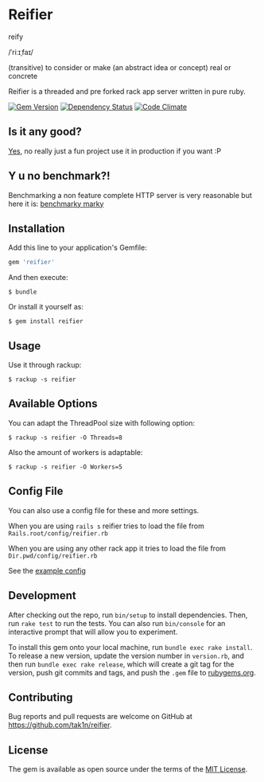 # Reifier

reify

/ˈriːɪˌfaɪ/

(transitive) to consider or make (an abstract idea or concept) real or concrete

Reifier is a threaded and pre forked rack app server written in pure ruby.

[![Gem Version](https://badge.fury.io/rb/reifier.svg)](https://badge.fury.io/rb/reifier)
[![Dependency Status](https://gemnasium.com/tak1n/reifier.svg)](https://gemnasium.com/tak1n/reifier)
[![Code Climate](https://codeclimate.com/github/tak1n/reifier/badges/gpa.svg)](https://codeclimate.com/github/tak1n/reifier)

## Is it any good?

[Yes](http://news.ycombinator.com/item?id=3067434), no really just a fun project use it in production if you want :P

## Y u no benchmark?!

Benchmarking a non feature complete HTTP server is very reasonable but here it is:
[benchmarky marky](https://gist.github.com/tak1n/90c8d59111f0f9a3cd36)

## Installation

Add this line to your application's Gemfile:

```ruby
gem 'reifier'
```

And then execute:

    $ bundle

Or install it yourself as:

    $ gem install reifier

## Usage

Use it through rackup:

    $ rackup -s reifier

## Available Options

You can adapt the ThreadPool size with following option:

    $ rackup -s reifier -O Threads=8

Also the amount of workers is adaptable:

    $ rackup -s reifier -O Workers=5

## Config File

You can also use a config file for these and more settings.

When you are using `rails s` reifier tries to load the file from `Rails.root/config/reifier.rb`

When you are using any other rack app it tries to load the file from `Dir.pwd/config/reifier.rb`

See the [example config](examples/reifier.rb)

## Development

After checking out the repo, run `bin/setup` to install dependencies. Then, run `rake test` to run the tests. You can also run `bin/console` for an interactive prompt that will allow you to experiment.

To install this gem onto your local machine, run `bundle exec rake install`. To release a new version, update the version number in `version.rb`, and then run `bundle exec rake release`, which will create a git tag for the version, push git commits and tags, and push the `.gem` file to [rubygems.org](https://rubygems.org).

## Contributing

Bug reports and pull requests are welcome on GitHub at https://github.com/tak1n/reifier.

## License

The gem is available as open source under the terms of the [MIT License](http://opensource.org/licenses/MIT).

